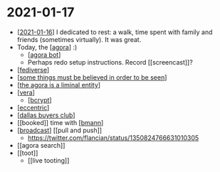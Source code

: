 # 2021-01-17

- [[2021-01-16]] I dedicated to rest: a walk, time spent with family and friends (sometimes virtually). It was great.
- Today, the [[agora]] :)
  - [[agora bot]]
  - Perhaps redo setup instructions. Record [[screencast]]?
- [[fediverse]]
- [[some things must be believed in order to be seen]]
- [[the agora is a liminal entity]]
- [[vera]]
  - [[bcrypt]]
- [[eccentric]]
- [[dallas buyers club]]
- [[booked]] time with [[bmann]]
- [[broadcast]] [[pull and push]]
  - https://twitter.com/flancian/status/1350824766631010305
- [[agora search]]
- [[toot]]
  - [[live tooting]]

[//begin]: # "Autogenerated link references for markdown compatibility"
[2021-01-16]: 2021-01-16 "2021-01-16"
[agora]: ../agora "Agora"
[agora bot]: ../agora-bot "Agora Bot"
[fediverse]: ../fediverse "Fediverse"
[some things must be believed in order to be seen]: ../some-things-must-be-believed-in-order-to-be-seen "Some Things Must Be Believed in Order to Be Seen"
[the agora is a liminal entity]: ../the-agora-is-a-liminal-entity "The Agora Is a Liminal Entity"
[vera]: ../vera "Vera"
[bcrypt]: ../bcrypt "Bcrypt"
[eccentric]: ../eccentric "Eccentric"
[dallas buyers club]: ../dallas-buyers-club "Dallas Buyers Club"
[bmann]: ../bmann "Bmann"
[broadcast]: ../broadcast "Broadcast"
[push]: ../push "Push"
[pull]: ../pull "Pull"
[//end]: # "Autogenerated link references"
